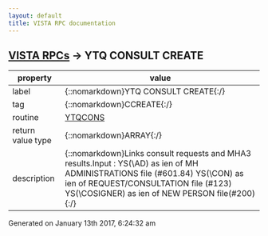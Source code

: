 ```yaml
---
layout: default
title: VISTA RPC documentation
---
```




## [VISTA RPCs](TableOfContent.md) &#8594; YTQ CONSULT CREATE 

 property | value 
--- | --- 
 label | {::nomarkdown}YTQ CONSULT CREATE{:/}
 tag | {::nomarkdown}CCREATE{:/}
 routine | [YTQCONS](http://code.osehra.org/dox/Routine_YTQCONS_source.html)
 return value type | {::nomarkdown}ARRAY{:/}
 description | {::nomarkdown}Links consult requests and MHA3 results.Input : YS(\AD\) as ien of MH ADMINISTRATIONS file (#601.84)        YS(\CON\) as ien of REQUEST/CONSULTATION file (#123)        YS(\COSIGNER\) as ien of NEW PERSON file(#200){:/}




 Generated on January 13th 2017, 6:24:32 am